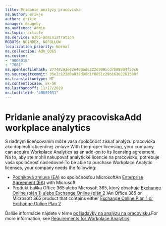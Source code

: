 ```yaml
---
title: Pridanie analýzy pracoviska
ms.author: erikje
author: erikje
manager: dougeby
ms.audience: Admin
ms.topic: article
ms.service: o365-administration
ROBOTS: NOINDEX, NOFOLLOW
localization_priority: Normal
ms.collection: Adm_O365
ms.custom:
- "9004018"
- "7081"
ms.openlocfilehash: 37748293e62e490ad6322d9095cd7b08904f50c6
ms.sourcegitcommit: 35e2c122d8a838d98d1f0851c29b16282261580f
ms.translationtype: MT
ms.contentlocale: sk-SK
ms.lasthandoff: 11/17/2020
ms.locfileid: "49089031"
---
```

# <a name="add-workplace-analytics"></a><span data-ttu-id="8fed2-102">Pridanie analýzy pracoviska</span><span class="sxs-lookup"><span data-stu-id="8fed2-102">Add workplace analytics</span></span>

<span data-ttu-id="8fed2-103">S riadnym licencovaním môže vaša spoločnosť získať analýzu pracoviska ako doplnok k licenčnej zmluve.</span><span class="sxs-lookup"><span data-stu-id="8fed2-103">With the proper licensing, your company can acquire Workplace Analytics as an add-on to its licensing agreement.</span></span> <span data-ttu-id="8fed2-104">Na to, aby ste mohli nakupovať analytické licencie na pracovisku, potrebuje vaša spoločnosť nasledovné:</span><span class="sxs-lookup"><span data-stu-id="8fed2-104">To be able to purchase Workplace Analytic licenses, your company needs the following:</span></span> 

- <span data-ttu-id="8fed2-105">[Podniková zmluva (EA)](https://docs.microsoft.com/workplace-analytics/setup/environment-requirements#enterprise-agreements) so spoločnosťou Microsoft</span><span class="sxs-lookup"><span data-stu-id="8fed2-105">An [Enterprise Agreement (EA)](https://docs.microsoft.com/workplace-analytics/setup/environment-requirements#enterprise-agreements) with Microsoft</span></span>
- <span data-ttu-id="8fed2-106">Produkt balíka Office 365 alebo Microsoft 365, ktorý obsahuje [Exchange Online (plán 1) alebo Exchange Online (plán 2](https://docs.microsoft.com/workplace-analytics/setup/environment-requirements#exchange-online-plans) )</span><span class="sxs-lookup"><span data-stu-id="8fed2-106">An Office 365 or Microsoft 365 product that contains either [Exchange Online Plan 1 or Exchange Online Plan 2](https://docs.microsoft.com/workplace-analytics/setup/environment-requirements#exchange-online-plans)</span></span>

<span data-ttu-id="8fed2-107">Ďalšie informácie nájdete v téme [požiadavky na analýzu na pracovisku](https://docs.microsoft.com/workplace-analytics/setup/environment-requirements).</span><span class="sxs-lookup"><span data-stu-id="8fed2-107">For more information, see [Requirements for Workplace Analytics](https://docs.microsoft.com/workplace-analytics/setup/environment-requirements).</span></span> 
